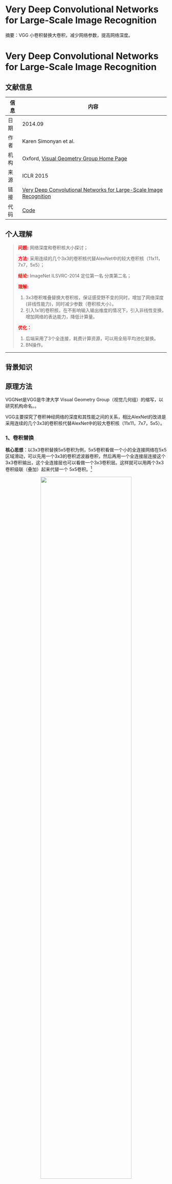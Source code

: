 # Very Deep Convolutional Networks for Large-Scale Image Recognition

摘要：VGG 小卷积替换大卷积，减少网络参数，提高网络深度。
<!--more-->

# Very Deep Convolutional Networks for Large-Scale Image Recognition

## 文献信息

| 信息 | 内容                                                         |
| ---- | ------------------------------------------------------------ |
| 日期 | 2014.09                                                      |
| 作者 | Karen Simonyan et al.                                        |
| 机构 | Oxford, [Visual Geometry Group Home Page](http://www.robots.ox.ac.uk/~vgg/research/very_deep/) |
| 来源 | ICLR 2015                                                    |
| 链接 | [Very Deep Convolutional Networks for Large-Scale Image Recognition](https://arxiv.org/abs/1409.1556) |
| 代码 | [Code]()                                                     |

## 个人理解
><strong style="color:red;">问题:</strong> 网络深度和卷积核大小探讨；
>
><strong style="color:red;">方法:</strong> 采用连续的几个3x3的卷积核代替AlexNet中的较大卷积核（11x11，7x7，5x5）；
>
><strong style="color:red;">结论:</strong> ImageNet ILSVRC-2014 定位第一名 分类第二名；
>
><strong style="color:red;">理解:</strong> 
>
>1. 3x3卷积堆叠替换大卷积核，保证感受野不变的同时，增加了网络深度(非线性能力)，同时减少参数（卷积核大小）。
>2. 引入1x1的卷积核，在不影响输入输出维度的情况下，引入非线性变换，增加网络的表达能力，降低计算量。
>
><strong style="color:red;">优化：</strong> 
>
>1. 后端采用了3个全连接，耗费计算资源，可以用全局平均池化替换。
>2. BN操作。
---

## 背景知识

## 原理方法

VGGNet是VGG是牛津大学 Visual Geometry Group（视觉几何组）的缩写，以研究机构命名。。

VGG主要探究了卷积神经网络的深度和其性能之间的关系，相比AlexNet的改进是采用连续的几个3x3的卷积核代替AlexNet中的较大卷积核（11x11，7x7，5x5）。

### 1、卷积替换

**核心思想**：以3x3卷积替换5x5卷积为例，5x5卷积看做一个小的全连接网络在5x5区域滑动，可以先用一个3x3的卷积滤波器卷积，然后再用一个全连接层连接这个3x3卷积输出，这个全连接层也可以看做一个3x3卷积层。这样就可以用两个3x3卷积级联（叠加）起来代替一个 5x5卷积。[^01]

<div align=center>
    <img src=https://cloud-resources-data.oss-cn-chengdu.aliyuncs.com/blog/image-20220425133720457.png width=75% />
</div>


### 2、VGG网络结构

网络参数：**VGG-16的16指的是conv+fc的总层数是16，是不包括max pool的层数**。

![image-20220426103251065](C:/Users/ly/AppData/Roaming/Typora/typora-user-images/image-20220426103251065.png)

### 3、预训练

为了解决初始化（权重初始化）等问题，VGG采用的是一种预训练方式，先训练浅层的的简单网络 VGG11，再复用 VGG11 的权重来初始化 VGG13，如此反复训练并初始化VGG19，能够使训练时收敛的速度更快。

## 训练测试

1. 训练设置：批量大小设为 256，动量为 0.9。训练通过权重衰减（L2 惩罚乘子设定为 5×10^−4）进行正则化，前两个全连接层采取 dropout 正则化（dropout 比率设定为 0.5）。学习率初始设定为 10−2，然后当验证集准确率停止改善时，学习率以 10 倍的比率进行减小。学习率总共降低 3 次，学习在 37 万次迭代后停止（74 个 epochs）。
2. 数据增强：裁剪图像、随机水平翻转和随机RGB颜色偏移。
3. 训练时，先训练级别简单（层数较浅）的VGGNet的A级网络，然后使用A网络的权重来初始化后面的复杂模型，加快训练的收敛速度。
4. 采用Multi-Scale的方法来训练和预测。可以增加训练的数据量，防止模型过拟合，提升预测准确率。

## 参考文献
[^01]:[Amusi-一文读懂VGG网络-知乎](https://zhuanlan.zhihu.com/p/41423739)


